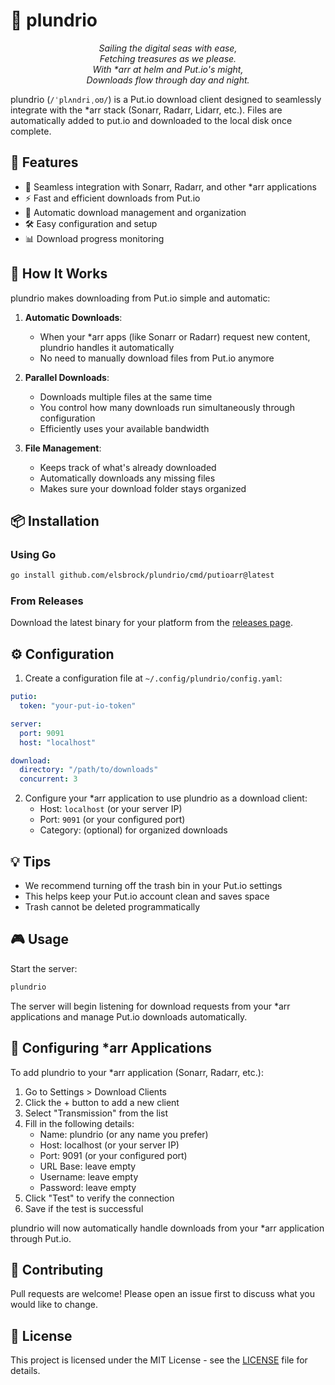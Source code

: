 # 🌊 plundrio

<p align="center">
<i>
Sailing the digital seas with ease,<br/>
Fetching treasures as we please.<br/>
With *arr at helm and Put.io's might,<br/>
Downloads flow through day and night.
</i>
</p>

plundrio (`/ˈplʌndriˌoʊ/`) is a Put.io download client designed to seamlessly
integrate with the *arr stack (Sonarr, Radarr, Lidarr, etc.). Files are
automatically added to put.io and downloaded to the local disk once complete.

## 🚀 Features

- 🔄 Seamless integration with Sonarr, Radarr, and other *arr applications
- ⚡ Fast and efficient downloads from Put.io
- 🎯 Automatic download management and organization
- 🛠️ Easy configuration and setup
- 📊 Download progress monitoring

## 🔧 How It Works

plundrio makes downloading from Put.io simple and automatic:

1. **Automatic Downloads**:
   - When your *arr apps (like Sonarr or Radarr) request new content, plundrio handles it automatically
   - No need to manually download files from Put.io anymore

2. **Parallel Downloads**:
   - Downloads multiple files at the same time
   - You control how many downloads run simultaneously through configuration
   - Efficiently uses your available bandwidth

3. **File Management**:
   - Keeps track of what's already downloaded
   - Automatically downloads any missing files
   - Makes sure your download folder stays organized

## 📦 Installation

### Using Go

```bash
go install github.com/elsbrock/plundrio/cmd/putioarr@latest
```

### From Releases

Download the latest binary for your platform from the [releases page](https://github.com/elsbrock/plundrio/releases).

## ⚙️ Configuration

1. Create a configuration file at `~/.config/plundrio/config.yaml`:

```yaml
putio:
  token: "your-put-io-token"

server:
  port: 9091
  host: "localhost"

download:
  directory: "/path/to/downloads"
  concurrent: 3
```

2. Configure your *arr application to use plundrio as a download client:
   - Host: `localhost` (or your server IP)
   - Port: `9091` (or your configured port)
   - Category: (optional) for organized downloads

## 💡 Tips

- We recommend turning off the trash bin in your Put.io settings
- This helps keep your Put.io account clean and saves space
- Trash cannot be deleted programmatically

## 🎮 Usage

Start the server:

```bash
plundrio
```

The server will begin listening for download requests from your *arr applications and manage Put.io downloads automatically.

## 🔌 Configuring *arr Applications

To add plundrio to your *arr application (Sonarr, Radarr, etc.):

1. Go to Settings > Download Clients
2. Click the + button to add a new client
3. Select "Transmission" from the list
4. Fill in the following details:
   - Name: plundrio (or any name you prefer)
   - Host: localhost (or your server IP)
   - Port: 9091 (or your configured port)
   - URL Base: leave empty
   - Username: leave empty
   - Password: leave empty
5. Click "Test" to verify the connection
6. Save if the test is successful

plundrio will now automatically handle downloads from your *arr application through Put.io.

## 🤝 Contributing

Pull requests are welcome! Please open an issue first to discuss what you would like to change.

## 📜 License

This project is licensed under the MIT License - see the [LICENSE](LICENSE) file for details.
